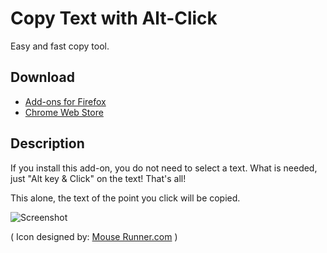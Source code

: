 # Copy Text with Alt-Click

Easy and fast copy tool.

## Download

* [Add-ons for Firefox](https://addons.mozilla.org/ja/firefox/addon/copy-text-without-selecting/ "Copy Text with Alt-Click :: Add-ons for Firefox")
* [Chrome Web Store](https://chrome.google.com/webstore/detail/copy-text-with-alt-click/obhagoegpnbklgknnmbglghkfdidegkl?authuser=0&hl=en "Copy text with Alt-Click - Chrome Web Store")

## Description

If you install this add-on, you do not need to select a text.
What is needed, just "Alt key & Click" on the text! That's all!

This alone, the text of the point you click will be copied.

![Screenshot](https://addons.mozilla.org/user-media/previews/full/193/193185.png?modified=1622132342)

( Icon designed by: [Mouse Runner.com](http://www.mouserunner.com/ "Mouse Runner.com, Good Content, Free Resources") )
